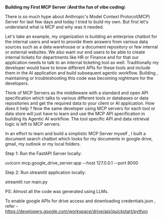 **Building my First MCP Server**
(**And the fun of vibe coding**)

There is so much hype about Anthropic's Model Context Protocol(MCP) Server for last few days and today I tried to build my own. But first let's understand what is MCP and why was it needed.

Let's take an example, my organization is building an enterprise chatbot for the internal users and want to provide them answers from various data sources such as a data warehouse or a document repository or few internal or external websites. We also want our end users to be able to create internal tickets for departments like HR or Finance and for that our application needs to talk to an internal ticketing tool as well. Traditionally my developer would have to know different APIs for these tools and include them in the AI application and build subsequent agentic workflow. Building , maintaining or troubleshooting this code was becoming nightmare for the developers. 

Think of MCP Servers as the middleware with a standard and open API specification which talks to various different tools or databases or data repositories and get the required data to your client or AI application. How does it help ? Now the same developer using MCP servers for each tool or data store will just have to learn and use the MCP API specification in building its Agentic AI workflow. The tool specific API and data retrieval logic is left to MCP servers. 

In an effort to learn and build a simplistic MCP Server myself , I built a document search chatbot which looks for my documents in google drive, gmail, my outlook or my local folders. 

Step 1: Run the FastAPI Server locally:

uvicorn mcp.google_drive_server:app --host 127.0.0.1 --port 8000

Step 2: Run streamlit application locally:

 streamlit run main.py

PS: Almost all the code was generated using LLMs. 

To enable google APIs for drive access and downloading credentials.json , refer - https://developers.google.com/workspace/drive/api/quickstart/python

